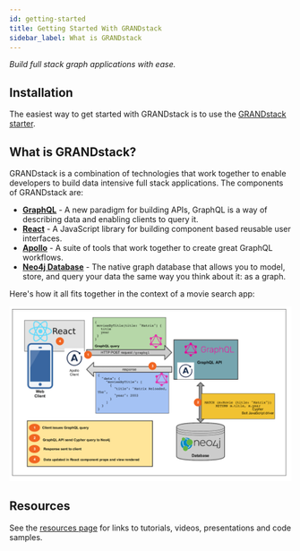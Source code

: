 ```yaml
---
id: getting-started
title: Getting Started With GRANDstack
sidebar_label: What is GRANDstack
---
```


*Build full stack graph applications with ease.*

## Installation

The easiest way to get started with GRANDstack is to use the [GRANDstack starter](getting-started-grand-stack-starter.md).

## What is GRANDstack?

GRANDstack is a combination of technologies that work together to enable developers to build data intensive full stack applications. The components of GRANDstack are:

* [**GraphQL**](https://graphql.org/) - A new paradigm for building APIs, GraphQL is a way of describing data and enabling clients to query it.
* [**React**](https://reactjs.org/) - A JavaScript library for building component based reusable user interfaces.
* [**Apollo**](https://www.apollographql.com/) - A suite of tools that work together to create great GraphQL workflows.
* [**Neo4j Database**](https://neo4j.com/developer/) - The native graph database that allows you to model, store, and query your data the same way you think about it: as a graph.

Here's how it all fits together in the context of a movie search app: 

![GRANDstack architecture](/docs/assets/img/grandstack_architecture.png)


## Resources

See the [resources page](links.md) for links to tutorials, videos, presentations and code samples.
